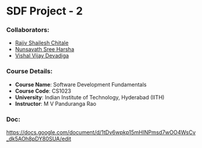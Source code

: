 # SDF Project - 2

### Collaborators: 
- [Rajiv Shailesh Chitale](https://github.com/RajivChitale)
- [Nunsavath Sree Harsha](https://github.com/Nunsavathharsha)
- [Vishal Vijay Devadiga](https://github.com/SterbenVD)

### Course Details:
- **Course Name**: Software Development Fundamentals
- **Course Code**: CS1023
- **University**: Indian Institute of Technology, Hyderabad (IITH)
- **Instructor**: M V Panduranga Rao

### Doc: 
https://docs.google.com/document/d/1tDv6wpkp15mHINPmsd7wOO4WsCv_dk5AOh8pDY80SUA/edit

